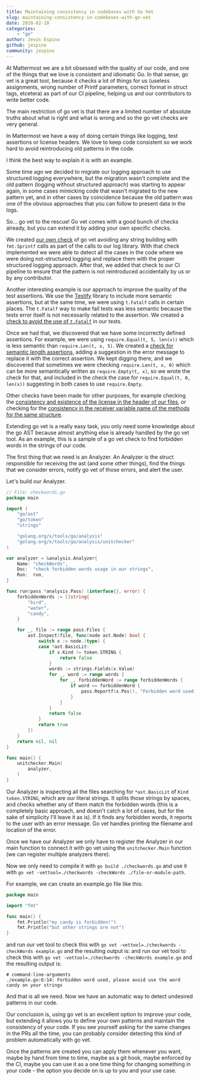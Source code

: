 ```yaml
---
title: Maintaining consistency in codebases with Go Vet
slug: maintaining-consistency-in-codebases-with-go-vet
date: 2020-02-10
categories:
    - "go"
author: Jesús Espino
github: jespino
community: jespino
---
```


At Mattermost we are a bit obsessed with the quality of our code, and one of
the things that we love is consistent and idiomatic Go. In that sense, go vet
is a great tool, because it checks a lot of things for us (useless assignments,
wrong number of Printf parameters, correct format in struct tags, etcetera) as
part of our CI pipeline, helping us and our contributors to write better code.

The main restriction of go vet is that there are a limited number of absolute
truths about what is right and what is wrong and so the go vet checks are very
general.

In Mattermost we have a way of doing certain things like logging, test
assertions or license headers. We love to keep code consistent so we work hard
to avoid reintroducing old patterns in the code.

I think the best way to explain it is with an example.

Some time ago we decided to migrate our logging approach to use structured
logging everywhere, but the migration wasn't complete and the old pattern
(logging without structured approach) was starting to appear again, in some
cases mimicking code that wasn’t migrated to the new pattern yet, and in other
cases by coincidence because the old pattern was one of the obvious approaches
that you can follow to present data in the logs.

So... go vet to the rescue! Go vet comes with a good bunch of checks already,
but you can extend it by adding your own specific checks.

We created [our own check](https://github.com/mattermost/mattermost-govet/blob/master/structuredLogging/structuredLogging.go)
of go vet avoiding any string building with `fmt.Sprintf` calls as part of the
calls to our log library. With that check implemented we were able to detect
all the cases in the code where we were doing not-structured logging and
replace them with the proper structured logging approach. After that, we added
that check to our CI pipeline to ensure that the pattern is not reintroduced
accidentally by us or by any contributor.

Another interesting example is our approach to improve the quality of the test
assertions. We use the [Testify](https://github.com/stretchr/testify) library
to include more semantic assertions, but at the same time, we were using
`t.Fatalf` calls in certain places. The `t.Fatalf` way to make fail tests was
less semantic because the tests error itself is not necessarily related to the
assertion. We created a [check to avoid the use of `t.Fatalf`](https://github.com/mattermost/mattermost-govet/blob/master/tFatal/tFatal.go) in our tests.

Once we had that, we discovered that we have some incorrectly defined
assertions. For example, we were using `require.Equal(t, 5, len(x))` which is
less semantic than `require.Len(t, x, 5)`. We created a [check for semantic length assertions](https://github.com/mattermost/mattermost-govet/blob/master/equalLenAsserts/equalLenAsserts.go),
adding a suggestion in the error message to replace it with the
correct assertion. We kept digging there, and we discovered that sometimes we
were checking `require.Len(t, x, 0)` which can be more semantically written as
`require.Empty(t, x)`, so we wrote the check for that, and included in the check
the case for `require.Equal(t, 0, len(x))` suggesting in both cases to use
`require.Empty`.

Other checks have been made for other purposes, for example checking the
[consistency and existence of the license in the header of our files](https://github.com/mattermost/mattermost-govet/blob/master/license/license.go), or
checking for the [consistency in the receiver variable name of the methods for the same structure](https://github.com/mattermost/mattermost-govet/tree/master/inconsistentReceiverName).

Extending go vet is a really easy task, you only need some knowledge about the
go AST because almost anything else is already handled by the go vet tool. As
an example, this is a sample of a go vet check to find forbidden words in the
strings of our code.

The first thing that we need is an Analyzer. An Analyzer is the struct
responsible for receiving the ast (and some other things), find the things that
we consider errors, notify go vet of those errors, and alert the user.

Let's build our Analyzer.

```go
// File: checkwords.go
package main

import (
	"go/ast"
	"go/token"
	"strings"

	"golang.org/x/tools/go/analysis"
	"golang.org/x/tools/go/analysis/unitchecker"
)

var analyzer = &analysis.Analyzer{
	Name: "checkWords",
	Doc:  "check forbidden words usage in our strings",
	Run:  run,
}

func run(pass *analysis.Pass) (interface{}, error) {
	forbiddenWords := []string{
		"bird",
		"water",
		"candy",
	}

	for _, file := range pass.Files {
		ast.Inspect(file, func(node ast.Node) bool {
			switch x := node.(type) {
			case *ast.BasicLit:
				if x.Kind != token.STRING {
					return false
				}
				words := strings.Fields(x.Value)
				for _, word := range words {
					for _, forbiddenWord := range forbiddenWords {
						if word == forbiddenWord {
							pass.Reportf(x.Pos(), "Forbidden word used, please avoid use the word %s on your strings", word)
						}
					}
				}
				return false
			}
			return true
		})
	}
	return nil, nil
}

func main() {
	unitchecker.Main(
		analyzer,
	)
}
```

Our Analyzer is inspecting all the files searching for `*ast.BasicLit` of `Kind`
`token.STRING`, which are our literal strings. It splits those strings by spaces,
and checks whether any of them match the forbidden words (this is a completely
basic approach, and doesn't catch a lot of cases, but for the sake of
simplicity I'll leave it as is). If it finds any forbidden words, it reports to
the user with an error message. Go vet handles printing the filename and
location of the error.

Once we have our Analyzer we only have to register the Analyzer in our main
function to connect it with go vet using the `unitchecker.Main` function (we can
register multiple analyzers there).

Now we only need to compile it with `go build ./checkwords.go` and use it with
`go vet -vettool=./checkwords -checkWords ./file-or-module-path`.

For example, we can create an example.go file like this:

```go
package main

import "fmt"

func main() {
	fmt.Println("my candy is forbidden!")
	fmt.Println("but other strings are not")
}
```

and run our vet tool to check this with `go vet -vettool=./checkwords -checkWords example.go` and the resulting output is:
and run our vet tool to check this with `go vet -vettool=./checkwords -checkWords example.go` and the resulting output is:

```
# command-line-arguments
./example.go:6:14: Forbidden word used, please avoid use the word candy on your strings
```

And that is all we need. Now we have an automatic way to detect undesired
patterns in our code.

Our conclusion is, using go vet is an excellent option to improve your code,
but extending it allows you to define your own patterns and maintain the
consistency of your code. If you see yourself asking for the same changes in
the PRs all the time, you can probably consider detecting this kind of problem
automatically with go vet.

Once the patterns are created you can apply them whenever you want, maybe by
hand from time to time, maybe as a git hook, maybe enforced by the CI, maybe
you can use it as a one time thing for changing something in your code - the
option you decide on is up to you and your use case.
